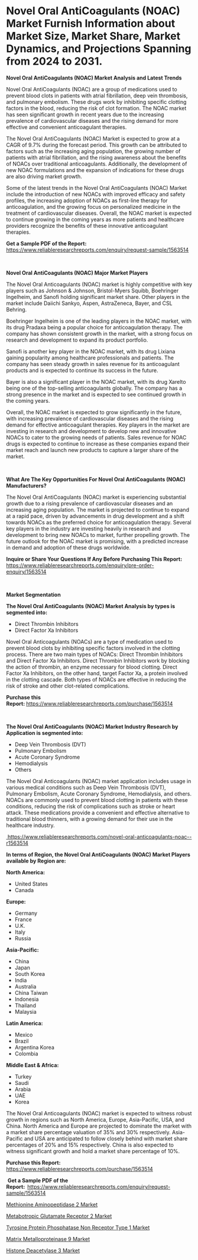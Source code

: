 <p><h1>Novel Oral AntiCoagulants (NOAC) Market Furnish Information about Market Size, Market Share, Market Dynamics, and Projections Spanning from 2024 to 2031.</h1></p><p><strong>Novel Oral AntiCoagulants (NOAC) Market Analysis and Latest Trends</strong></p>
<p><p>Novel Oral AntiCoagulants (NOAC) are a group of medications used to prevent blood clots in patients with atrial fibrillation, deep vein thrombosis, and pulmonary embolism. These drugs work by inhibiting specific clotting factors in the blood, reducing the risk of clot formation. The NOAC market has seen significant growth in recent years due to the increasing prevalence of cardiovascular diseases and the rising demand for more effective and convenient anticoagulant therapies.</p><p>The Novel Oral AntiCoagulants (NOAC) Market is expected to grow at a CAGR of 9.7% during the forecast period. This growth can be attributed to factors such as the increasing aging population, the growing number of patients with atrial fibrillation, and the rising awareness about the benefits of NOACs over traditional anticoagulants. Additionally, the development of new NOAC formulations and the expansion of indications for these drugs are also driving market growth.</p><p>Some of the latest trends in the Novel Oral AntiCoagulants (NOAC) Market include the introduction of new NOACs with improved efficacy and safety profiles, the increasing adoption of NOACs as first-line therapy for anticoagulation, and the growing focus on personalized medicine in the treatment of cardiovascular diseases. Overall, the NOAC market is expected to continue growing in the coming years as more patients and healthcare providers recognize the benefits of these innovative anticoagulant therapies.</p></p>
<p><strong>Get a Sample PDF of the Report:&nbsp;</strong> <a href="https://www.reliableresearchreports.com/enquiry/request-sample/1563514">https://www.reliableresearchreports.com/enquiry/request-sample/1563514</a></p>
<p>&nbsp;</p>
<p><strong>Novel Oral AntiCoagulants (NOAC) Major Market Players</strong></p>
<p><p>The Novel Oral Anticoagulants (NOAC) market is highly competitive with key players such as Johnson & Johnson, Bristol-Myers Squibb, Boehringer Ingelheim, and Sanofi holding significant market share. Other players in the market include Daiichi Sankyo, Aspen, AstraZeneca, Bayer, and CSL Behring.</p><p>Boehringer Ingelheim is one of the leading players in the NOAC market, with its drug Pradaxa being a popular choice for anticoagulation therapy. The company has shown consistent growth in the market, with a strong focus on research and development to expand its product portfolio.</p><p>Sanofi is another key player in the NOAC market, with its drug Lixiana gaining popularity among healthcare professionals and patients. The company has seen steady growth in sales revenue for its anticoagulant products and is expected to continue its success in the future.</p><p>Bayer is also a significant player in the NOAC market, with its drug Xarelto being one of the top-selling anticoagulants globally. The company has a strong presence in the market and is expected to see continued growth in the coming years.</p><p>Overall, the NOAC market is expected to grow significantly in the future, with increasing prevalence of cardiovascular diseases and the rising demand for effective anticoagulant therapies. Key players in the market are investing in research and development to develop new and innovative NOACs to cater to the growing needs of patients. Sales revenue for NOAC drugs is expected to continue to increase as these companies expand their market reach and launch new products to capture a larger share of the market.</p></p>
<p>&nbsp;</p>
<p><strong>What Are The Key Opportunities For Novel Oral AntiCoagulants (NOAC) Manufacturers?</strong></p>
<p><p>The Novel Oral AntiCoagulants (NOAC) market is experiencing substantial growth due to a rising prevalence of cardiovascular diseases and an increasing aging population. The market is projected to continue to expand at a rapid pace, driven by advancements in drug development and a shift towards NOACs as the preferred choice for anticoagulation therapy. Several key players in the industry are investing heavily in research and development to bring new NOACs to market, further propelling growth. The future outlook for the NOAC market is promising, with a predicted increase in demand and adoption of these drugs worldwide.</p></p>
<p><strong>Inquire or Share Your Questions If Any Before Purchasing This Report:</strong> <a href="https://www.reliableresearchreports.com/enquiry/pre-order-enquiry/1563514">https://www.reliableresearchreports.com/enquiry/pre-order-enquiry/1563514</a></p>
<p>&nbsp;</p>
<p><strong>Market Segmentation</strong></p>
<p><strong>The Novel Oral AntiCoagulants (NOAC) Market Analysis by types is segmented into:</strong></p>
<p><ul><li>Direct Thrombin Inhibitors</li><li>Direct Factor Xa Inhibitors</li></ul></p>
<p><p>Novel Oral Anticoagulants (NOACs) are a type of medication used to prevent blood clots by inhibiting specific factors involved in the clotting process. There are two main types of NOACs: Direct Thrombin Inhibitors and Direct Factor Xa Inhibitors. Direct Thrombin Inhibitors work by blocking the action of thrombin, an enzyme necessary for blood clotting. Direct Factor Xa Inhibitors, on the other hand, target Factor Xa, a protein involved in the clotting cascade. Both types of NOACs are effective in reducing the risk of stroke and other clot-related complications.</p></p>
<p><strong>Purchase this Report:&nbsp;</strong><a href="https://www.reliableresearchreports.com/purchase/1563514">https://www.reliableresearchreports.com/purchase/1563514</a></p>
<p>&nbsp;</p>
<p><strong>The Novel Oral AntiCoagulants (NOAC) Market Industry Research by Application is segmented into:</strong></p>
<p><ul><li>Deep Vein Thrombosis (DVT)</li><li>Pulmonary Embolism</li><li>Acute Coronary Syndrome</li><li>Hemodialysis</li><li>Others</li></ul></p>
<p><p>The Novel Oral Anticoagulants (NOAC) market application includes usage in various medical conditions such as Deep Vein Thrombosis (DVT), Pulmonary Embolism, Acute Coronary Syndrome, Hemodialysis, and others. NOACs are commonly used to prevent blood clotting in patients with these conditions, reducing the risk of complications such as stroke or heart attack. These medications provide a convenient and effective alternative to traditional blood thinners, with a growing demand for their use in the healthcare industry.</p></p>
<p><a href="https://www.reliableresearchreports.com/novel-oral-anticoagulants-noac--r1563514">&nbsp;https://www.reliableresearchreports.com/novel-oral-anticoagulants-noac--r1563514</a></p>
<p><strong>In terms of Region, the Novel Oral AntiCoagulants (NOAC) Market Players available by Region are:</strong></p>
<p>
    <p> <strong> North America: </strong>
        <ul>
            <li>United States</li>
            <li>Canada</li>
        </ul>
        </p> 
    <p> <strong> Europe: </strong>
        <ul>
            <li>Germany</li>
            <li>France</li>
            <li>U.K.</li>
            <li>Italy</li>
            <li>Russia</li>
        </ul>
        </p> 
    <p> <strong> Asia-Pacific: </strong>
        <ul>
            <li>China</li>
            <li>Japan</li>
            <li>South Korea</li>
            <li>India</li>
            <li>Australia</li>
            <li>China Taiwan</li>
            <li>Indonesia</li>
            <li>Thailand</li>
            <li>Malaysia</li>
        </ul>
        </p> 
    <p> <strong> Latin America: </strong>
        <ul>
            <li>Mexico</li>
            <li>Brazil</li>
            <li>Argentina Korea</li>
            <li>Colombia</li>
        </ul>
        </p> 
    <p> <strong> Middle East & Africa: </strong>
        <ul>
            <li>Turkey</li>
            <li>Saudi</li>
            <li>Arabia</li>
            <li>UAE</li>
            <li>Korea</li>
        </ul>
    </p>
    </p>
<p><p>The Novel Oral Anticoagulants (NOAC) market is expected to witness robust growth in regions such as North America, Europe, Asia-Pacific, USA, and China. North America and Europe are projected to dominate the market with a market share percentage valuation of 35% and 30% respectively. Asia-Pacific and USA are anticipated to follow closely behind with market share percentages of 20% and 15% respectively. China is also expected to witness significant growth and hold a market share percentage of 10%.</p></p>
<p><strong>Purchase this Report: </strong><a href="https://www.reliableresearchreports.com/purchase/1563514">https://www.reliableresearchreports.com/purchase/1563514</a></p>
<p>&nbsp;<strong>Get a Sample PDF of the Report:&nbsp;&nbsp;</strong><a href="https://www.reliableresearchreports.com/enquiry/request-sample/1563514">https://www.reliableresearchreports.com/enquiry/request-sample/1563514</a></p>
<p><strong></strong></p>
<p><p><a href="https://github.com/nicoletavirag/Market-Research-Report-List-5/blob/main/methionine-aminopeptidase-2-market.md">Methionine Aminopeptidase 2 Market</a></p><p><a href="https://github.com/JosephMorgnlvXXff/Market-Research-Report-List-1/blob/main/metabotropic-glutamate-receptor-2-market.md">Metabotropic Glutamate Receptor 2 Market</a></p><p><a href="https://github.com/mauripalmi/Market-Research-Report-List-5/blob/main/tyrosine-protein-phosphatase-non-receptor-type-1-market.md">Tyrosine Protein Phosphatase Non Receptor Type 1 Market</a></p><p><a href="https://github.com/btwcqfvq34/Market-Research-Report-List-2/blob/main/matrix-metalloproteinase-9-market.md">Matrix Metalloproteinase 9 Market</a></p><p><a href="https://github.com/ochgvvcj16/Market-Research-Report-List-1/blob/main/histone-deacetylase-3-market.md">Histone Deacetylase 3 Market</a></p></p>